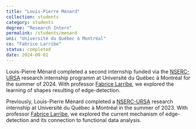 ```yaml
---
title: "Louis-Pierre Ménard"
collection: students
category: students
degree: "Research Intern"
permalink: /students/menard
uni: "Université du Québec à Montréal"
co: "Fabrice Larribe"
status: completed 
date: 2024-09-01
---
```


Louis-Pierre Ménard completed a second internship funded via the [NSERC-URSA](https://www.nserc-crsng.gc.ca/students-etudiants/ug-pc/usra-brpc_eng.asp) research internship programm at Université du Québec à Montréal for the summer of 2024. With professor [Fabrice Larribe](http://fabricelarribe.uqam.ca/), we explored the learning of shapes resulting of edge-detection. 

Previously, Louis-Pierre Ménard completed a [NSERC-URSA](https://www.nserc-crsng.gc.ca/students-etudiants/ug-pc/usra-brpc_eng.asp) research internship at Université du Québec à Montréal in the summer of 2023. With professor [Fabrice Larribe](http://fabricelarribe.uqam.ca/), we explored the current mechanism of edge-detection and its connection to functional data analysis. 
